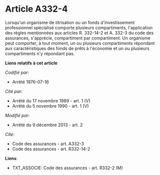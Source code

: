# Article A332-4

Lorsqu'un organisme de titrisation ou un fonds d'investissement professionnel spécialisé comporte plusieurs compartiments,
l'application des règles mentionnées aux articles R. 332-14-2 et A. 332-3 du code des assurances, s'apprécie, compartiment
par compartiment. Un organisme peut comporter, à tout moment, un ou plusieurs compartiments répondant aux caractéristiques
des fonds de prêts à l'économie et un ou plusieurs compartiments n'y répondant pas.

**Liens relatifs à cet article**

_Codifié par_:

  - Arrêté 1976-07-16

_Cité par_:

  - Arrêté du 17 novembre 1989 - art. 1 (V)
  - Arrêté du 5 novembre 1990 - art. 1 (V)

_Modifié par_:

  - Arrêté du 9 décembre 2013 - art. 2

_Cite_:

  - Code des assurances - art. A332-3
  - Code des assurances - art. R332-14-2

**Liens**:

  - TXT_ASSOCIE: Code des assurances - art. R332-2 (M)
